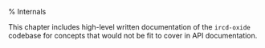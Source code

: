 % Internals

This chapter includes high-level written documentation of the `ircd-oxide`
codebase for concepts that would not be fit to cover in API documentation.
